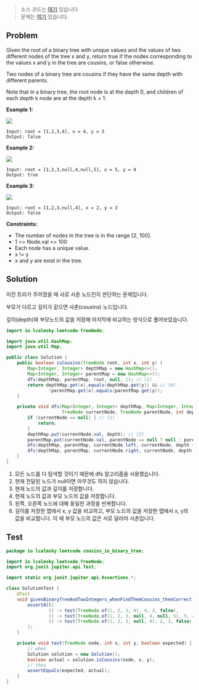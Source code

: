 > 소스 코드는 [여기](https://github.com/lcalmsky/leetcode/blob/master/src/main/java/io/lcalmsky/leetcode/cousins_in_binary_tree/Solution.java) 있습니다.  
> 문제는 [여기](https://leetcode.com/problems/cousins-in-binary-tree/) 있습니다.

## Problem

Given the root of a binary tree with unique values and the values of two different nodes of the tree x and y, return
true if the nodes corresponding to the values x and y in the tree are cousins, or false otherwise.

Two nodes of a binary tree are cousins if they have the same depth with different parents.

Note that in a binary tree, the root node is at the depth 0, and children of each depth k node are at the depth k + 1.

**Example 1:**

![](https://assets.leetcode.com/uploads/2019/02/12/q1248-01.png)

```text
Input: root = [1,2,3,4], x = 4, y = 3
Output: false
```

**Example 2:**

![](https://assets.leetcode.com/uploads/2019/02/12/q1248-02.png)

```text
Input: root = [1,2,3,null,4,null,5], x = 5, y = 4
Output: true
```

**Example 3:**

![](https://assets.leetcode.com/uploads/2019/02/13/q1248-03.png)

```text
Input: root = [1,2,3,null,4], x = 2, y = 3
Output: false
```

**Constraints:**

* The number of nodes in the tree is in the range [2, 100].
* 1 <= Node.val <= 100
* Each node has a unique value.
* x != y
* x and y are exist in the tree.

## Solution

이진 트리가 주어졌을 때 사로 사촌 노드인지 판단하는 문제입니다.

부모가 다르고 깊이가 같으면 사촌(cousins) 노드입니다.

깊이(depth)와 부모노드의 값을 저장해 마지막에 비교하는 방식으로 풀어보았습니다.

```java
import io.lcalmsky.leetcode.TreeNode;

import java.util.HashMap;
import java.util.Map;

public class Solution {
    public boolean isCousins(TreeNode root, int x, int y) {
        Map<Integer, Integer> depthMap = new HashMap<>();
        Map<Integer, Integer> parentMap = new HashMap<>();
        dfs(depthMap, parentMap, root, null, 1); // (1)
        return depthMap.get(x).equals(depthMap.get(y)) && // (6)
                !parentMap.get(x).equals(parentMap.get(y));
    }

    private void dfs(Map<Integer, Integer> depthMap, Map<Integer, Integer> parentMap,
                     TreeNode currentNode, TreeNode parentNode, int depth) {
        if (currentNode == null) { // (2)
            return;
        }
        depthMap.put(currentNode.val, depth); // (3)
        parentMap.put(currentNode.val, parentNode == null ? null : parentNode.val); // (4)
        dfs(depthMap, parentMap, currentNode.left, currentNode, depth + 1); // (5)
        dfs(depthMap, parentMap, currentNode.right, currentNode, depth + 1); // (5)
    }
}
```

1. 모든 노드를 다 탐색할 것이기 때문에 dfs 알고리즘을 사용했습니다.
2. 현재 전달된 노드가 null이면 아무것도 하지 않습니다.
3. 현재 노드의 값과 깊이를 저장합니다.
4. 현재 노드의 값과 부모 노드의 값을 저장합니다.
5. 왼쪽, 오른쪽 노드에 대해 동일한 과정을 반복합니다.
6. 깊이를 저장한 맵에서 x, y 값을 비교하고, 부모 노드의 값을 저장한 맵에서 x, y의 값을 비교합니다. 이 때 부모 노드의 값은 서로 달라야 사촌입니다.

## Test

```java
package io.lcalmsky.leetcode.cousins_in_binary_tree;

import io.lcalmsky.leetcode.TreeNode;
import org.junit.jupiter.api.Test;

import static org.junit.jupiter.api.Assertions.*;

class SolutionTest {
    @Test
    void givenBinaryTreeAndTwoIntegers_whenFindThemCousins_thenCorrect() {
        assertAll(
                () -> test(TreeNode.of(1, 2, 3, 4), 4, 3, false),
                () -> test(TreeNode.of(1, 2, 3, null, 4, null, 5), 5, 4, true),
                () -> test(TreeNode.of(1, 2, 3, null, 4), 2, 3, false)
        );
    }

    private void test(TreeNode node, int x, int y, boolean expected) {
        // when
        Solution solution = new Solution();
        boolean actual = solution.isCousins(node, x, y);
        // then
        assertEquals(expected, actual);
    }
}
```
